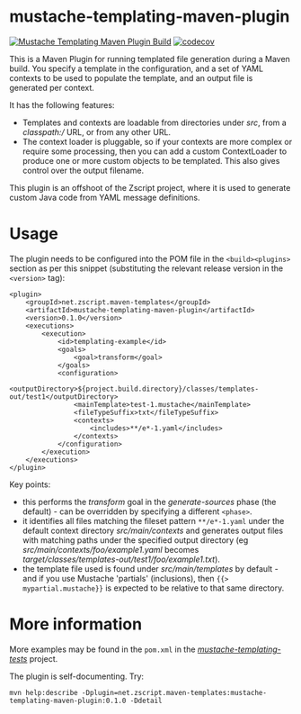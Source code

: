 # mustache-templating-maven-plugin

[![Mustache Templating Maven Plugin Build](https://github.com/susanw1/mustache-templating-maven-plugin/actions/workflows/maven.yaml/badge.svg)](https://github.com/susanw1/mustache-templating-maven-plugin/actions/workflows/maven.yaml)
[![codecov](https://codecov.io/gh/susanw1/mustache-templating-maven-plugin/graph/badge.svg?token=U1CDGHGJFY)](https://codecov.io/gh/susanw1/mustache-templating-maven-plugin)

This is a Maven Plugin for running templated file generation during a Maven build. You specify a template in the configuration, and a set of YAML contexts to be used to populate
the template, and an output file is generated per context.

It has the following features:

* Templates and contexts are loadable from directories under _src_, from a _classpath:/_ URL, or from any other URL.
* The context loader is pluggable, so if your contexts are more complex or require some processing, then you can add a custom ContextLoader to produce one or more custom objects to
  be templated. This also gives control over the output filename.

This plugin is an offshoot of the Zscript project, where it is used to generate custom Java code from YAML message definitions.

# Usage

The plugin needs to be configured into the POM file in the `<build><plugins>` section as per this snippet (substituting the relevant release version in the `<version>` tag):

    <plugin>
        <groupId>net.zscript.maven-templates</groupId>
        <artifactId>mustache-templating-maven-plugin</artifactId>
        <version>0.1.0</version>
        <executions>
            <execution>
                <id>templating-example</id>
                <goals>
                    <goal>transform</goal>
                </goals>
                <configuration>
                    <outputDirectory>${project.build.directory}/classes/templates-out/test1</outputDirectory>
                    <mainTemplate>test-1.mustache</mainTemplate>
                    <fileTypeSuffix>txt</fileTypeSuffix>
                    <contexts>
                        <includes>**/e*-1.yaml</includes>
                    </contexts>
                </configuration>
            </execution>
        </executions>
    </plugin>

Key points:

* this performs the _transform_ goal in the _generate-sources_ phase (the default) - can be overridden by specifying a different `<phase>`.
* it identifies all files matching the fileset pattern `**/e*-1.yaml` under the default context directory _src/main/contexts_ and generates output files with matching paths under
  the specified output directory (eg _src/main/contexts/foo/example1.yaml_ becomes _target/classes/templates-out/test1/foo/example1.txt_).
* the template file used is found under _src/main/templates_ by default - and if you use Mustache 'partials' (inclusions), then `{{> mypartial.mustache}}` is expected to be
  relative to that same directory.

# More information

More examples may be found in the `pom.xml` in the [_mustache-templating-tests_](tree/1-updates-for-release/mustache-templating-tests) project.

The plugin is self-documenting. Try:

    mvn help:describe -Dplugin=net.zscript.maven-templates:mustache-templating-maven-plugin:0.1.0 -Ddetail
